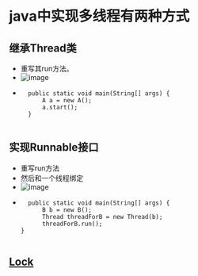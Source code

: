 # java中实现多线程有两种方式

## 继承Thread类
* 重写其run方法。
* ![image](https://user-images.githubusercontent.com/32256068/112435044-31c09600-8d7f-11eb-9b83-b55895e0adf5.png)
* ```
	public static void main(String[] args) {
		A a = new A();
		a.start();
	}


## 实现Runnable接口
* 重写run方法
* 然后和一个线程绑定
* ![image](https://user-images.githubusercontent.com/32256068/112435848-3b96c900-8d80-11eb-8376-ab55daf5e39f.png)
* ```
	public static void main(String[] args) {
		B b = new B();
		Thread threadForB = new Thread(b);
		threadForB.run();
  }


## [Lock](https://github.com/jap963852741/LearnNote/blob/main/android/Thread%20Lock.md) 
